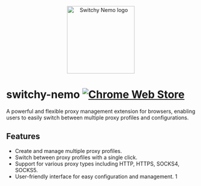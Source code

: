 <p align="center">
  <a href="https://github.com/acgotaku/switchy-nemo" target="_blank" rel="noopener noreferrer">
    <img width="180" src="./assets/nemo.svg" alt="Switchy Nemo logo">
  </a>
</p>

# switchy-nemo [![Chrome Web Store](https://img.shields.io/chrome-web-store/v/gikepjbmjogklloldafpcofcjndpomkp.svg)](https://chromewebstore.google.com/detail/switchy-nemo/gikepjbmjogklloldafpcofcjndpomkp)

A powerful and flexible proxy management extension for browsers, enabling users to easily switch between multiple proxy profiles and configurations.

## Features

- Create and manage multiple proxy profiles.
- Switch between proxy profiles with a single click.
- Support for various proxy types including HTTP, HTTPS, SOCKS4, SOCKS5.
- User-friendly interface for easy configuration and management.
1
